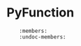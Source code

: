 # PyFunction

```{doxygenclass} YR::PyFunctionHandler
    :members:
    :undoc-members:
```

```{doxygenfunction} YR::PyFunction
```